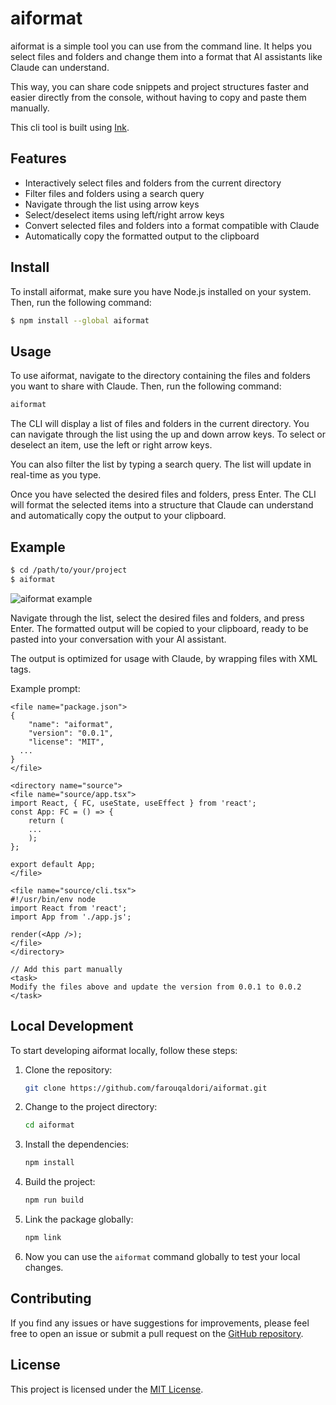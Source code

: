 # aiformat

aiformat is a simple tool you can use from the command line. It helps you select files and folders and change them into a format that AI assistants like Claude can understand. 

This way, you can share code snippets and project structures faster and easier directly from the console, without having to copy and paste them manually.

This cli tool is built using [Ink](https://github.com/vadimdemedes/ink).

## Features

- Interactively select files and folders from the current directory
- Filter files and folders using a search query
- Navigate through the list using arrow keys
- Select/deselect items using left/right arrow keys
- Convert selected files and folders into a format compatible with Claude
- Automatically copy the formatted output to the clipboard


## Install

To install aiformat, make sure you have Node.js installed on your system. Then, run the following command:


```bash
$ npm install --global aiformat
```

## Usage

To use aiformat, navigate to the directory containing the files and folders you want to share with Claude. Then, run the following command:

```bash
aiformat
```

The CLI will display a list of files and folders in the current directory. You can navigate through the list using the up and down arrow keys. To select or deselect an item, use the left or right arrow keys.

You can also filter the list by typing a search query. The list will update in real-time as you type.

Once you have selected the desired files and folders, press Enter. The CLI will format the selected items into a structure that Claude can understand and automatically copy the output to your clipboard.

## Example

```bash
$ cd /path/to/your/project
$ aiformat
```

![aiformat example](https://i.imgur.com/O0LAyeH.png)

Navigate through the list, select the desired files and folders, and press Enter. The formatted output will be copied to your clipboard, ready to be pasted into your conversation with your AI assistant.

The output is optimized for usage with Claude, by wrapping files with XML tags. 

Example prompt:

```
<file name="package.json">
{
	"name": "aiformat",
	"version": "0.0.1",
	"license": "MIT",
  ...
}
</file>

<directory name="source">
<file name="source/app.tsx">
import React, { FC, useState, useEffect } from 'react';
const App: FC = () => {
	return (
    ...
	);
};

export default App;
</file>

<file name="source/cli.tsx">
#!/usr/bin/env node
import React from 'react';
import App from './app.js';

render(<App />);
</file>
</directory>

// Add this part manually
<task>
Modify the files above and update the version from 0.0.1 to 0.0.2
</task>
```

## Local Development

To start developing aiformat locally, follow these steps:

1. Clone the repository:
   ```bash
   git clone https://github.com/farouqaldori/aiformat.git
   ```

2. Change to the project directory:
   ```bash
   cd aiformat
   ```

3. Install the dependencies:
   ```bash
   npm install
   ```

4. Build the project:
   ```bash
   npm run build
   ```

5. Link the package globally:
   ```bash
   npm link
   ```

6. Now you can use the `aiformat` command globally to test your local changes.


## Contributing

If you find any issues or have suggestions for improvements, please feel free to open an issue or submit a pull request on the [GitHub repository](https://github.com/farouqaldori/aiformat).

## License

This project is licensed under the [MIT License](LICENSE).
